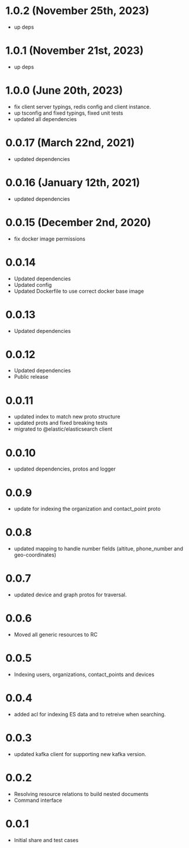 # 1.0.2 (November 25th, 2023)

- up deps

# 1.0.1 (November 21st, 2023)

- up deps

# 1.0.0 (June 20th, 2023)

- fix client server typings, redis config and client instance.
- up tsconfig and fixed typings, fixed unit tests
- updated all dependencies

# 0.0.17 (March 22nd, 2021)

- updated dependencies

# 0.0.16 (January 12th, 2021)

- updated dependencies

# 0.0.15 (December 2nd, 2020)

- fix docker image permissions

# 0.0.14

- Updated dependencies
- Updated config
- Updated Dockerfile to use correct docker base image

# 0.0.13

- Updated dependencies

# 0.0.12

- Updated dependencies
- Public release

# 0.0.11

- updated index to match new proto structure
- updated prots and fixed breaking tests
- migrated to @elastic/elasticsearch client

# 0.0.10

- updated dependencies, protos and logger

# 0.0.9

- update for indexing the organization and contact_point proto

# 0.0.8

- updated mapping to handle number fields (altitue, phone_number and geo-coordinates)

# 0.0.7

- updated device and graph protos for traversal.

# 0.0.6

- Moved all generic resources to RC

# 0.0.5

- Indexing users, organizations, contact_points and devices

# 0.0.4

- added acl for indexing ES data and to retreive when searching.

# 0.0.3

- updated kafka client for supporting new kafka version.

# 0.0.2

- Resolving resource relations to build nested documents
- Command interface

# 0.0.1

- Initial share and test cases
